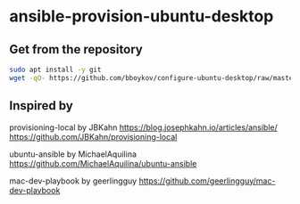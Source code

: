 # ansible-provision-ubuntu-desktop


## Get from the repository

```bash
sudo apt install -y git
wget -qO- https://github.com/bboykov/configure-ubuntu-desktop/raw/master/setup_and_run.sh | bash
```

## Inspired by

provisioning-local by JBKahn
https://blog.josephkahn.io/articles/ansible/
https://github.com/JBKahn/provisioning-local

ubuntu-ansible by MichaelAquilina
https://github.com/MichaelAquilina/ubuntu-ansible

mac-dev-playbook by geerlingguy
https://github.com/geerlingguy/mac-dev-playbook
